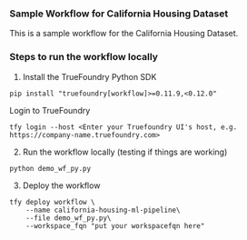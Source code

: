 ### Sample Workflow for California Housing Dataset

This is a sample workflow for the California Housing Dataset.

### Steps to run the workflow locally

1. Install the TrueFoundry Python SDK
```
pip install "truefoundry[workflow]>=0.11.9,<0.12.0"
```

Login to TrueFoundry
```
tfy login --host <Enter your Truefoundry UI's host, e.g. https://company-name.truefoundry.com>
```

2. Run the workflow locally (testing if things are working)
```
python demo_wf_py.py
```

3. Deploy the workflow
```
tfy deploy workflow \
    --name california-housing-ml-pipeline\
    --file demo_wf_py.py\
    --workspace_fqn "put your workspacefqn here"
```
